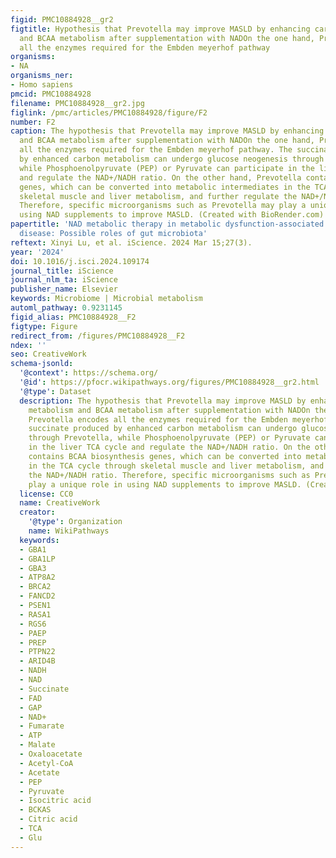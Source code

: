 ```yaml
---
figid: PMC10884928__gr2
figtitle: Hypothesis that Prevotella may improve MASLD by enhancing carbon metabolism
  and BCAA metabolism after supplementation with NADOn the one hand, Prevotella encodes
  all the enzymes required for the Embden meyerhof pathway
organisms:
- NA
organisms_ner:
- Homo sapiens
pmcid: PMC10884928
filename: PMC10884928__gr2.jpg
figlink: /pmc/articles/PMC10884928/figure/F2
number: F2
caption: The hypothesis that Prevotella may improve MASLD by enhancing carbon metabolism
  and BCAA metabolism after supplementation with NADOn the one hand, Prevotella encodes
  all the enzymes required for the Embden meyerhof pathway. The succinate produced
  by enhanced carbon metabolism can undergo glucose neogenesis through Prevotella,
  while Phosphoenolpyruvate (PEP) or Pyruvate can participate in the liver TCA cycle
  and regulate the NAD+/NADH ratio. On the other hand, Prevotella contains BCAA biosynthesis
  genes, which can be converted into metabolic intermediates in the TCA cycle through
  skeletal muscle and liver metabolism, and further regulate the NAD+/NADH ratio.
  Therefore, specific microorganisms such as Prevotella may play a unique role in
  using NAD supplements to improve MASLD. (Created with BioRender.com)
papertitle: 'NAD metabolic therapy in metabolic dysfunction-associated steatotic liver
  disease: Possible roles of gut microbiota'
reftext: Xinyi Lu, et al. iScience. 2024 Mar 15;27(3).
year: '2024'
doi: 10.1016/j.isci.2024.109174
journal_title: iScience
journal_nlm_ta: iScience
publisher_name: Elsevier
keywords: Microbiome | Microbial metabolism
automl_pathway: 0.9231145
figid_alias: PMC10884928__F2
figtype: Figure
redirect_from: /figures/PMC10884928__F2
ndex: ''
seo: CreativeWork
schema-jsonld:
  '@context': https://schema.org/
  '@id': https://pfocr.wikipathways.org/figures/PMC10884928__gr2.html
  '@type': Dataset
  description: The hypothesis that Prevotella may improve MASLD by enhancing carbon
    metabolism and BCAA metabolism after supplementation with NADOn the one hand,
    Prevotella encodes all the enzymes required for the Embden meyerhof pathway. The
    succinate produced by enhanced carbon metabolism can undergo glucose neogenesis
    through Prevotella, while Phosphoenolpyruvate (PEP) or Pyruvate can participate
    in the liver TCA cycle and regulate the NAD+/NADH ratio. On the other hand, Prevotella
    contains BCAA biosynthesis genes, which can be converted into metabolic intermediates
    in the TCA cycle through skeletal muscle and liver metabolism, and further regulate
    the NAD+/NADH ratio. Therefore, specific microorganisms such as Prevotella may
    play a unique role in using NAD supplements to improve MASLD. (Created with BioRender.com)
  license: CC0
  name: CreativeWork
  creator:
    '@type': Organization
    name: WikiPathways
  keywords:
  - GBA1
  - GBA1LP
  - GBA3
  - ATP8A2
  - BRCA2
  - FANCD2
  - PSEN1
  - RASA1
  - RGS6
  - PAEP
  - PREP
  - PTPN22
  - ARID4B
  - NADH
  - NAD
  - Succinate
  - FAD
  - GAP
  - NAD+
  - Fumarate
  - ATP
  - Malate
  - Oxaloacetate
  - Acetyl-CoA
  - Acetate
  - PEP
  - Pyruvate
  - Isocitric acid
  - BCKAS
  - Citric acid
  - TCA
  - Glu
---
```

